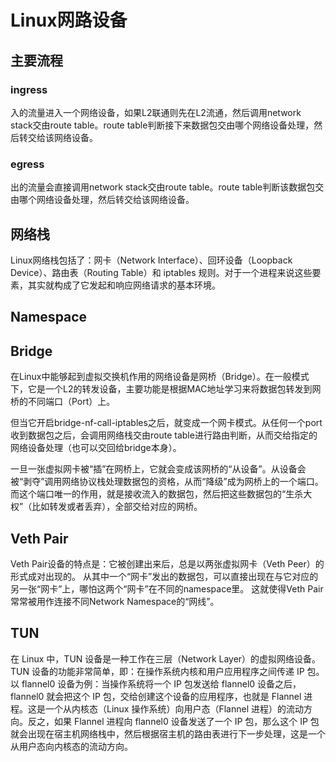 # Linux网路设备

## 主要流程

### ingress

入的流量进入一个网络设备，如果L2联通则先在L2流通，然后调用network stack交由route table。route table判断接下来数据包交由哪个网络设备处理，然后转交给该网络设备。

### egress

出的流量会直接调用network stack交由route table。route table判断该数据包交由哪个网络设备处理，然后转交给该网络设备。

## 网络栈

Linux网络栈包括了：网卡（Network Interface）、回环设备（Loopback Device）、路由表（Routing Table）和 iptables 规则。对于一个进程来说这些要素，其实就构成了它发起和响应网络请求的基本环境。

## Namespace


## Bridge
在Linux中能够起到虚拟交换机作用的网络设备是网桥（Bridge）。在一般模式下，它是一个L2的转发设备，主要功能是根据MAC地址学习来将数据包转发到网桥的不同端口（Port）上。

但当它开启bridge-nf-call-iptables之后，就变成一个网卡模式。从任何一个port收到数据包之后，会调用网络栈交由route table进行路由判断，从而交给指定的网络设备处理（也可以交回给bridge本身）。

一旦一张虚拟网卡被“插”在网桥上，它就会变成该网桥的“从设备”。从设备会被“剥夺”调用网络协议栈处理数据包的资格，从而“降级”成为网桥上的一个端口。而这个端口唯一的作用，就是接收流入的数据包，然后把这些数据包的“生杀大权”（比如转发或者丢弃），全部交给对应的网桥。


## Veth Pair
Veth Pair设备的特点是：它被创建出来后，总是以两张虚拟网卡（Veth Peer）的形式成对出现的。
从其中一个“网卡”发出的数据包，可以直接出现在与它对应的另一张“网卡”上，哪怕这两个“网卡”在不同的namespace里。
这就使得Veth Pair常常被用作连接不同Network Namespace的“网线”。

## TUN

在 Linux 中，TUN 设备是一种工作在三层（Network Layer）的虚拟网络设备。TUN 设备的功能非常简单，即：在操作系统内核和用户应用程序之间传递 IP 包。以 flannel0 设备为例：当操作系统将一个 IP 包发送给 flannel0 设备之后，flannel0 就会把这个 IP 包，交给创建这个设备的应用程序，也就是 Flannel 进程。这是一个从内核态（Linux 操作系统）向用户态（Flannel 进程）的流动方向。反之，如果 Flannel 进程向 flannel0 设备发送了一个 IP 包，那么这个 IP 包就会出现在宿主机网络栈中，然后根据宿主机的路由表进行下一步处理，这是一个从用户态向内核态的流动方向。